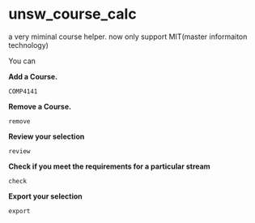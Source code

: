 # unsw_course_calc

a very miminal course helper. now only support MIT(master informaiton technology)




You can

**Add a Course.**

`COMP4141`

**Remove a Course.**

`remove`

**Review your selection**

`review`

**Check if you meet the requirements for a particular stream**

`check`

**Export your selection**

`export`
